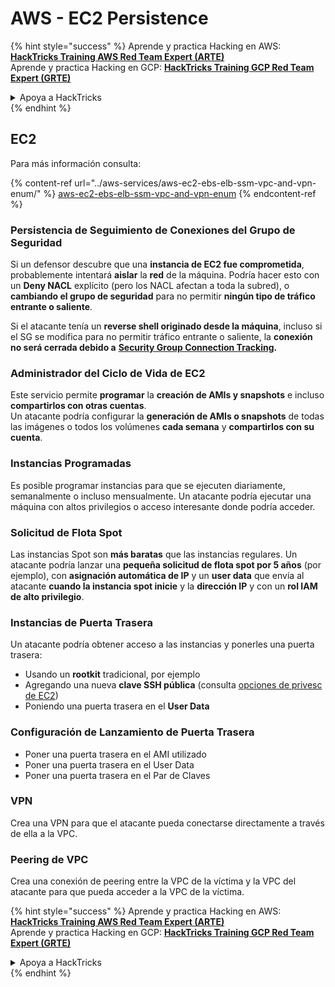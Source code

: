 # AWS - EC2 Persistence

{% hint style="success" %}
Aprende y practica Hacking en AWS:<img src="../../../.gitbook/assets/image (1) (1) (1) (1).png" alt="" data-size="line">[**HackTricks Training AWS Red Team Expert (ARTE)**](https://training.hacktricks.xyz/courses/arte)<img src="../../../.gitbook/assets/image (1) (1) (1) (1).png" alt="" data-size="line">\
Aprende y practica Hacking en GCP: <img src="../../../.gitbook/assets/image (2) (1).png" alt="" data-size="line">[**HackTricks Training GCP Red Team Expert (GRTE)**<img src="../../../.gitbook/assets/image (2) (1).png" alt="" data-size="line">](https://training.hacktricks.xyz/courses/grte)

<details>

<summary>Apoya a HackTricks</summary>

* Revisa los [**planes de suscripción**](https://github.com/sponsors/carlospolop)!
* **Únete al** 💬 [**grupo de Discord**](https://discord.gg/hRep4RUj7f) o al [**grupo de telegram**](https://t.me/peass) o **síguenos** en **Twitter** 🐦 [**@hacktricks\_live**](https://twitter.com/hacktricks_live)**.**
* **Comparte trucos de hacking enviando PRs a los** [**HackTricks**](https://github.com/carlospolop/hacktricks) y [**HackTricks Cloud**](https://github.com/carlospolop/hacktricks-cloud) repositorios de github.

</details>
{% endhint %}

## EC2

Para más información consulta:

{% content-ref url="../aws-services/aws-ec2-ebs-elb-ssm-vpc-and-vpn-enum/" %}
[aws-ec2-ebs-elb-ssm-vpc-and-vpn-enum](../aws-services/aws-ec2-ebs-elb-ssm-vpc-and-vpn-enum/)
{% endcontent-ref %}

### Persistencia de Seguimiento de Conexiones del Grupo de Seguridad

Si un defensor descubre que una **instancia de EC2 fue comprometida**, probablemente intentará **aislar** la **red** de la máquina. Podría hacer esto con un **Deny NACL** explícito (pero los NACL afectan a toda la subred), o **cambiando el grupo de seguridad** para no permitir **ningún tipo de tráfico entrante o saliente**.

Si el atacante tenía un **reverse shell originado desde la máquina**, incluso si el SG se modifica para no permitir tráfico entrante o saliente, la **conexión no será cerrada debido a** [**Security Group Connection Tracking**](https://docs.aws.amazon.com/AWSEC2/latest/UserGuide/security-group-connection-tracking.html)**.**

### Administrador del Ciclo de Vida de EC2

Este servicio permite **programar** la **creación de AMIs y snapshots** e incluso **compartirlos con otras cuentas**.\
Un atacante podría configurar la **generación de AMIs o snapshots** de todas las imágenes o todos los volúmenes **cada semana** y **compartirlos con su cuenta**.

### Instancias Programadas

Es posible programar instancias para que se ejecuten diariamente, semanalmente o incluso mensualmente. Un atacante podría ejecutar una máquina con altos privilegios o acceso interesante donde podría acceder.

### Solicitud de Flota Spot

Las instancias Spot son **más baratas** que las instancias regulares. Un atacante podría lanzar una **pequeña solicitud de flota spot por 5 años** (por ejemplo), con **asignación automática de IP** y un **user data** que envía al atacante **cuando la instancia spot inicie** y la **dirección IP** y con un **rol IAM de alto privilegio**.

### Instancias de Puerta Trasera

Un atacante podría obtener acceso a las instancias y ponerles una puerta trasera:

* Usando un **rootkit** tradicional, por ejemplo
* Agregando una nueva **clave SSH pública** (consulta [opciones de privesc de EC2](../aws-privilege-escalation/aws-ec2-privesc.md))
* Poniendo una puerta trasera en el **User Data**

### **Configuración de Lanzamiento de Puerta Trasera**

* Poner una puerta trasera en el AMI utilizado
* Poner una puerta trasera en el User Data
* Poner una puerta trasera en el Par de Claves

### VPN

Crea una VPN para que el atacante pueda conectarse directamente a través de ella a la VPC.

### Peering de VPC

Crea una conexión de peering entre la VPC de la víctima y la VPC del atacante para que pueda acceder a la VPC de la víctima.

{% hint style="success" %}
Aprende y practica Hacking en AWS:<img src="../../../.gitbook/assets/image (1) (1) (1) (1).png" alt="" data-size="line">[**HackTricks Training AWS Red Team Expert (ARTE)**](https://training.hacktricks.xyz/courses/arte)<img src="../../../.gitbook/assets/image (1) (1) (1) (1).png" alt="" data-size="line">\
Aprende y practica Hacking en GCP: <img src="../../../.gitbook/assets/image (2) (1).png" alt="" data-size="line">[**HackTricks Training GCP Red Team Expert (GRTE)**<img src="../../../.gitbook/assets/image (2) (1).png" alt="" data-size="line">](https://training.hacktricks.xyz/courses/grte)

<details>

<summary>Apoya a HackTricks</summary>

* Revisa los [**planes de suscripción**](https://github.com/sponsors/carlospolop)!
* **Únete al** 💬 [**grupo de Discord**](https://discord.gg/hRep4RUj7f) o al [**grupo de telegram**](https://t.me/peass) o **síguenos** en **Twitter** 🐦 [**@hacktricks\_live**](https://twitter.com/hacktricks_live)**.**
* **Comparte trucos de hacking enviando PRs a los** [**HackTricks**](https://github.com/carlospolop/hacktricks) y [**HackTricks Cloud**](https://github.com/carlospolop/hacktricks-cloud) repositorios de github.

</details>
{% endhint %}
